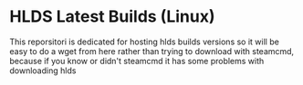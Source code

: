 # HLDS Latest Builds (Linux)
This reporsitori is dedicated for hosting hlds builds versions so it will be easy to do a wget from here rather than trying to download with steamcmd, because if you know or didn't steamcmd it has some problems with downloading hlds

